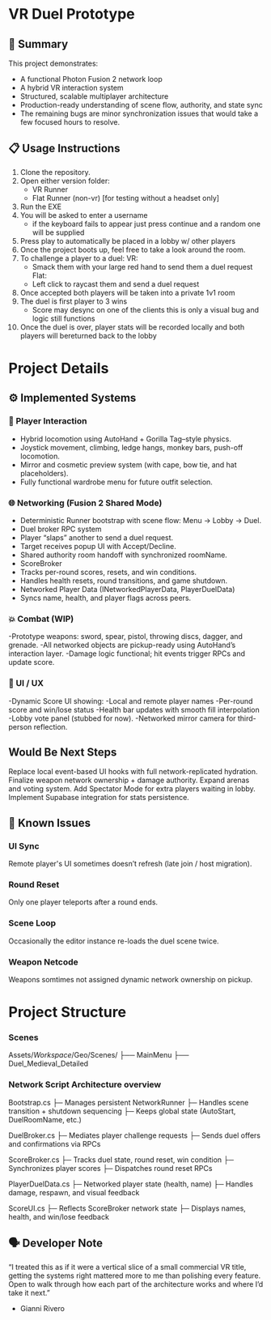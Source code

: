 # VR Duel Prototype
## 🏁 Summary

This project demonstrates:
- A functional Photon Fusion 2 network loop
- A hybrid VR interaction system
- Structured, scalable multiplayer architecture
- Production-ready understanding of scene flow, authority, and state sync
- The remaining bugs are minor synchronization issues that would take a few focused hours to resolve.

## 📋 Usage Instructions

1. Clone the repository.
2. Open either version folder:
	- VR Runner
	- Flat Runner (non-vr) [for testing without a headset only]
3. Run the EXE
4. You will be asked to enter a username
	- if the keyboard fails to appear just press continue and a random
	one will be supplied 
5. Press play to automatically be placed in a lobby w/ other players
6. Once the project boots up, feel free to take a look around the room.
5. To challenge a player to a duel:
	VR:
	- Smack them with your large red hand to send them a duel request
	Flat:
	- Left click to raycast them and send a duel request
6. Once accepted both players will be taken into a private 1v1 room
7. The duel is first player to 3 wins
	- Score may desync on one of the clients
	this is only a visual bug and logic still functions
8. Once the duel is over, player stats will be recorded locally
and both players will bereturned back to the lobby

# Project Details
## ⚙️ Implemented Systems

### 🧍 Player Interaction
- Hybrid locomotion using AutoHand + Gorilla Tag–style physics.
- Joystick movement, climbing, ledge hangs, monkey bars, push-off locomotion.
- Mirror and cosmetic preview system (with cape, bow tie, and hat placeholders).
- Fully functional wardrobe menu for future outfit selection.

### 🌐 Networking (Fusion 2 Shared Mode)
- Deterministic Runner bootstrap with scene flow: Menu → Lobby → Duel.
- Duel broker RPC system
- Player “slaps” another to send a duel request.
- Target receives popup UI with Accept/Decline.
- Shared authority room handoff with synchronized roomName.
- ScoreBroker
- Tracks per-round scores, resets, and win conditions.
- Handles health resets, round transitions, and game shutdown.
- Networked Player Data (INetworkedPlayerData, PlayerDuelData)
- Syncs name, health, and player flags across peers.

### 💥 Combat (WIP)
-Prototype weapons: sword, spear, pistol, throwing discs, dagger, and grenade.
-All networked objects are pickup-ready using AutoHand’s interaction layer.
-Damage logic functional; hit events trigger RPCs and update score.

### 🧠 UI / UX
-Dynamic Score UI showing:
-Local and remote player names
-Per-round score and win/lose status
-Health bar updates with smooth fill interpolation
-Lobby vote panel (stubbed for now).
-Networked mirror camera for third-person reflection.

## Would Be Next Steps
Replace local event-based UI hooks with full network-replicated hydration.
Finalize weapon network ownership + damage authority.
Expand arenas and voting system.
Add Spectator Mode for extra players waiting in lobby.
Implement Supabase integration for stats persistence.

## 🚧 Known Issues
### UI Sync
Remote player's UI sometimes doesn’t refresh (late join / host migration).
### Round Reset
Only one player teleports after a round ends.
### Scene Loop
Occasionally the editor instance re-loads the duel scene twice.
### Weapon Netcode
Weapons somtimes not assigned dynamic network ownership on pickup.

# Project Structure

### Scenes
Assets/_Workspace_/Geo/Scenes/
 ├── MainMenu
 ├── Duel_Medieval_Detailed
 
### Network Script Architecture overview
Bootstrap.cs
 ├─ Manages persistent NetworkRunner
 ├─ Handles scene transition + shutdown sequencing
 ├─ Keeps global state (AutoStart, DuelRoomName, etc.)

DuelBroker.cs
 ├─ Mediates player challenge requests
 ├─ Sends duel offers and confirmations via RPCs

ScoreBroker.cs
 ├─ Tracks duel state, round reset, win condition
 ├─ Synchronizes player scores
 ├─ Dispatches round reset RPCs

PlayerDuelData.cs
 ├─ Networked player state (health, name)
 ├─ Handles damage, respawn, and visual feedback

ScoreUI.cs
 ├─ Reflects ScoreBroker network state
 ├─ Displays names, health, and win/lose feedback

## 🗣️ Developer Note
“I treated this as if it were a vertical slice of a small commercial VR title, getting the systems right mattered more to me than polishing every feature. Open to walk through how each part of the architecture works and where I’d take it next.”
- Gianni Rivero
